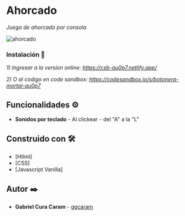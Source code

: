 # Ahorcado

_Juego de ahorcado por consola_

![ahorcado](https://user-images.githubusercontent.com/63132435/167677815-95d66e20-ff18-467f-9394-61081872e11c.png)



### Instalación 🔧

_1) Ingresar a la version online: https://csb-qu0p7.netlify.app/_

_2) O al codigo en code sandbox: https://codesandbox.io/s/botonera-mortal-qu0p7_


## Funcionalidades ⚙️

* **Sonidos por teclado** - Al clickear - del "A" a la "L"


## Construido con 🛠️

* [Htlml]
* [CSS]
* [Javascript Vanilla]

## Autor ✒️

* **Gabriel Cura Caram** - [ggcaram](https://github.com/ggcaram)
